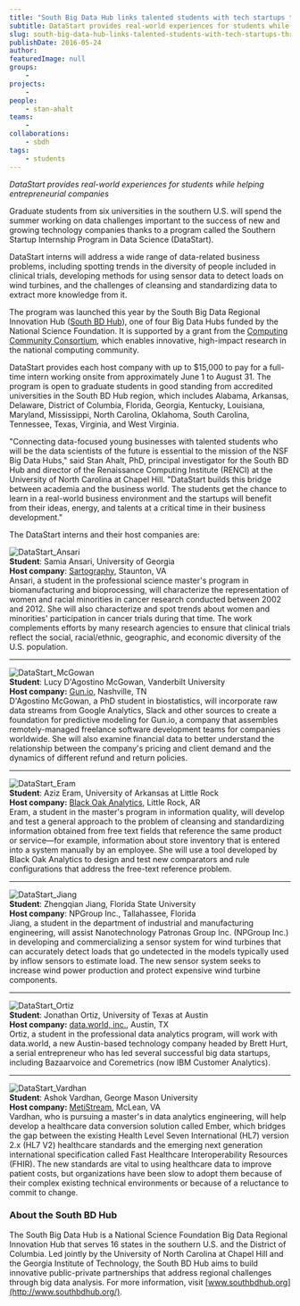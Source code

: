 ```yaml
---
title: "South Big Data Hub links talented students with tech startups through new program"
subtitle: DataStart provides real-world experiences for students while helping entrepreneurial companies
slug: south-big-data-hub-links-talented-students-with-tech-startups-through-new-program
publishDate: 2016-05-24
author: 
featuredImage: null
groups:
    - 
projects:
    - 
people:
    - stan-ahalt 
teams: 
    - 
collaborations:
    - sbdh
tags:
    - students
---
```

_DataStart provides real-world experiences for students while helping entrepreneurial companies_

Graduate students from six universities in the southern U.S. will spend the summer working on data challenges important to the success of new and growing technology companies thanks to a program called the Southern Startup Internship Program in Data Science (DataStart).

DataStart interns will address a wide range of data-related business problems, including spotting trends in the diversity of people included in clinical trials, developing methods for using sensor data to detect loads on wind turbines, and the challenges of cleansing and standardizing data to extract more knowledge from it.

The program was launched this year by the South Big Data Regional Innovation Hub ([South BD Hub](http://www.southbdhub.org/)), one of four Big Data Hubs funded by the National Science Foundation. It is supported by a grant from the [Computing Community Consortium](http://cra.org/ccc/), which enables innovative, high-impact research in the national computing community.

DataStart provides each host company with up to $15,000 to pay for a full-time intern working onsite from approximately June 1 to August 31. The program is open to graduate students in good standing from accredited universities in the South BD Hub region, which includes Alabama, Arkansas, Delaware, District of Columbia, Florida, Georgia, Kentucky, Louisiana, Maryland, Mississippi, North Carolina, Oklahoma, South Carolina, Tennessee, Texas, Virginia, and West Virginia.

"Connecting data-focused young businesses with talented students who will be the data scientists of the future is essential to the mission of the NSF Big Data Hubs," said Stan Ahalt, PhD, principal investigator for the South BD Hub and director of the Renaissance Computing Institute (RENCI) at the University of North Carolina at Chapel Hill. "DataStart builds this bridge between academia and the business world. The students get the chance to learn in a real-world business environment and the startups will benefit from their ideas, energy, and talents at a critical time in their business development."

The DataStart interns and their host companies are:

![DataStart_Ansari](https://renci.org/wp-content/uploads/2016/05/DataStart_Ansari.jpg)  
**Student**: Samia Ansari, University of Georgia  
**Host company**: [Sartography](http://sartography.com/), Staunton, VA  
Ansari, a student in the professional science master's program in biomanufacturing and bioprocessing, will characterize the representation of women and racial minorities in cancer research conducted between 2002 and 2012. She will also characterize and spot trends about women and minorities' participation in cancer trials during that time. The work complements efforts by many research agencies to ensure that clinical trials reflect the social, racial/ethnic, geographic, and economic diversity of the U.S. population.
___

![DataStart_McGowan](https://renci.org/wp-content/uploads/2016/05/DataStart_McGowan-1024x966.png)  
**Student**: Lucy D'Agostino McGowan, Vanderbilt University  
**Host company:** [Gun.io](https://gun.io/), Nashville, TN  
D'Agostino McGowan, a PhD student in biostatistics, will incorporate raw data streams from Google Analytics, Slack and other sources to create a foundation for predictive modeling for Gun.io, a company that assembles remotely-managed freelance software development teams for companies worldwide. She will also examine financial data to better understand the relationship between the company's pricing and client demand and the dynamics of different refund and return policies.
___

![DataStart_Eram](https://renci.org/wp-content/uploads/2016/05/DataStart_Eram-300x266.jpg)  
**Student**: Aziz Eram, University of Arkansas at Little Rock  
**Host company:** [Black Oak Analytics](http://blackoakanalytics.com/), Little Rock, AR  
Eram, a student in the master's program in information quality, will develop and test a general approach to the problem of cleansing and standardizing information obtained from free text fields that reference the same product or service—for example, information about store inventory that is entered into a system manually by an employee. She will use a tool developed by Black Oak Analytics to design and test new comparators and rule configurations that address the free-text reference problem.
___

![DataStart_Jiang](https://renci.org/wp-content/uploads/2016/05/DataStart_Jiang-300x275.jpg)  
**Student**: Zhengqian Jiang, Florida State University  
**Host company**: NPGroup Inc., Tallahassee, Florida  
Jiang, a student in the department of industrial and manufacturing engineering, will assist Nanotechnology Patronas Group Inc. (NPGroup Inc.) in developing and commercializing a sensor system for wind turbines that can accurately detect loads that go undetected in the models typically used by inflow sensors to estimate load. The new sensor system seeks to increase wind power production and protect expensive wind turbine components.
___

![DataStart_Ortiz](https://renci.org/wp-content/uploads/2016/05/DataStart_Ortiz-300x200.jpg)  
**Student**: Jonathan Ortiz, University of Texas at Austin  
**Host company:** [data.world, inc.](http://data.world/), Austin, TX  
Ortiz, a student in the professional data analytics program, will work with data.world, a new Austin-based technology company headed by Brett Hurt, a serial entrepreneur who has led several successful big data startups, including Bazaarvoice and Coremetrics (now IBM Customer Analytics).
___

![DataStart_Vardhan](https://renci.org/wp-content/uploads/2016/05/DataStart_Vardhan-300x285.jpg)  
**Student**: Ashok Vardhan, George Mason University  
**Host company:** [MetiStream](http://www.metistream.com/), McLean, VA  
Vardhan, who is pursuing a master's in data analytics engineering, will help develop a healthcare data conversion solution called Ember, which bridges the gap between the existing Health Level Seven International (HL7) version 2.x (HL7 V2) healthcare standards and the emerging next generation international specification called Fast Healthcare Interoperability Resources (FHIR). The new standards are vital to using healthcare data to improve patient costs, but organizations have been slow to adopt them because of their complex existing technical environments or because of a reluctance to commit to change.


### About the South BD Hub
The South Big Data Hub is a National Science Foundation Big Data Regional Innovation Hub that serves 16 states in the southern U.S. and the District of Columbia. Led jointly by the University of North Carolina at Chapel Hill and the Georgia Institute of Technology, the South BD Hub aims to build innovative public-private partnerships that address regional challenges through big data analysis. For more information, visit [www.southbdhub.org](http://www.southbdhub.org/).
